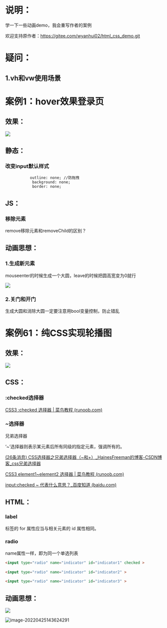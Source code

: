 # 说明：

学一下一些动画demo，我会重写作者的案例

欢迎支持原作者：https://gitee.com/wyanhui02/html_css_demo.git

# 疑问：

## 1.vh和vw使用场景

# 案例1：hover效果登录页

## 效果：

<img src="https://picture-feng.oss-cn-chengdu.aliyuncs.com/img/129.gif" style="zoom: 100%"></img>

## 静态：

### 改变input默认样式

```
		   outline: none; //防拖拽
            background: none; 
            border: none;
```



## JS：

### 移除元素

remove移除元素和removeChild的区别？



## 动画思想：

### 1.生成新元素

mouseenter的时候生成一个大圆，leave的时候把圆高宽变为0就行

<img src="https://picture-feng.oss-cn-chengdu.aliyuncs.com/img/128.gif" style="zoom: 100%"></img>

### 2.关门和开门

生成大圆和消除大圆一定要注意用bool变量控制，防止错乱

# 案例61：纯CSS实现轮播图

## 效果：

<img src="https://picture-feng.oss-cn-chengdu.aliyuncs.com/img/130.gif" style="zoom: 100%"></img>

## CSS：

### :checked选择器

[CSS3 :checked 选择器 | 菜鸟教程 (runoob.com)](https://www.runoob.com/cssref/sel-checked.html)

### ~选择器

兄弟选择器

‘~’选择器则表示某元素后所有同级的指定元素，强调所有的。

[(26条消息) CSS选择器之兄弟选择器（~和+）_HainesFreeman的博客-CSDN博客_css兄弟选择器](https://blog.csdn.net/weixin_41829196/article/details/107024820)

[CSS3 element1~element2 选择器 | 菜鸟教程 (runoob.com)](https://www.runoob.com/cssref/sel-gen-sibling.html)

[input:checked ~ 代表什么意思？_百度知道 (baidu.com)](https://zhidao.baidu.com/question/1926791439354298827.html)

## HTML：

### label

<label> 标签的 for 属性应当与相关元素的 id 属性相同。

### radio

name属性一样，即为同一个单选列表

```html
<input type="radio" name="indicator" id="indicator1" checked >
      
<input type="radio" name="indicator" id="indicator2" >
        
<input type="radio" name="indicator" id="indicator3" >

```

## 动画思想：

<img src="https://picture-feng.oss-cn-chengdu.aliyuncs.com/img/131.gif" style="zoom: 100%"></img>

![image-20220425143624291](https://picture-feng.oss-cn-chengdu.aliyuncs.com/img/image-20220425143624291.png)
